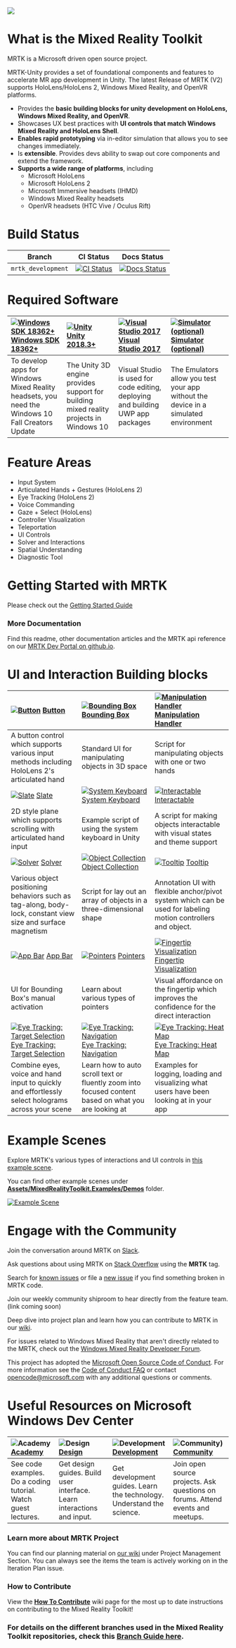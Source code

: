 <img src="External/ReadMeImages/MRTK_Logo_Rev.png">

# What is the Mixed Reality Toolkit

MRTK is a Microsoft driven open source project. 

MRTK-Unity provides a set of foundational components and features to accelerate MR app development in Unity. The latest Release of MRTK (V2) supports HoloLens/HoloLens 2, Windows Mixed Reality, and OpenVR platforms.
 
* Provides the **basic building blocks for unity development on HoloLens, Windows Mixed Reality, and OpenVR**.
* Showcases UX best practices with **UI controls that match Windows Mixed Reality and HoloLens Shell**. 
* **Enables rapid prototyping** via in-editor simulation that allows you to see changes immediately.
* Is **extensible**. Provides devs ability to swap out core components and extend the framework.
* **Supports a wide range of platforms**, including
  * Microsoft HoloLens
  * Microsoft HoloLens 2
  * Microsoft Immersive headsets (IHMD)
  * Windows Mixed Reality headsets
  * OpenVR headsets (HTC Vive / Oculus Rift)

# Build Status

| Branch | CI Status | Docs Status |
|---|---|---|
| `mrtk_development` |[![CI Status](https://dev.azure.com/aipmr/MixedRealityToolkit-Unity-CI/_apis/build/status/public/mrtk_development-CI)](https://dev.azure.com/aipmr/MixedRealityToolkit-Unity-CI/_build/latest?definitionId=1)|[![Docs Status](https://dev.azure.com/aipmr/MixedRealityToolkit-Unity-CI/_apis/build/status/public/mrtk_docs)](https://dev.azure.com/aipmr/MixedRealityToolkit-Unity-CI/_build/latest?definitionId=7)

 # Required Software
 | [![Windows SDK 18362+](External/ReadMeImages/MRTK170802_Short_17.png)](https://www.microsoft.com/en-us/software-download/windowsinsiderpreviewSDK) [Windows SDK 18362+](https://www.microsoft.com/en-us/software-download/windowsinsiderpreviewSDK)| [![Unity](External/ReadMeImages/MRTK170802_Short_18.png)](https://unity3d.com/get-unity/download/archive) [Unity 2018.3+](https://unity3d.com/get-unity/download/archive)| [![Visual Studio 2017](External/ReadMeImages/MRTK170802_Short_19.png)](http://dev.windows.com/downloads) [Visual Studio 2017](http://dev.windows.com/downloads)| [![Simulator (optional)](External/ReadMeImages/MRTK170802_Short_20.png)](https://go.microsoft.com/fwlink/?linkid=852626) [Simulator (optional)](https://go.microsoft.com/fwlink/?linkid=852626)|
| :--- | :--- | :--- | :--- |
| To develop apps for Windows Mixed Reality headsets, you need the Windows 10 Fall Creators Update | The Unity 3D engine provides support for building mixed reality projects in Windows 10 | Visual Studio is used for code editing, deploying and building UWP app packages | The Emulators allow you test your app without the device in a simulated environment |

# Feature Areas

- Input System
- Articulated Hands + Gestures (HoloLens 2)
- Eye Tracking (HoloLens 2)
- Voice Commanding
- Gaze + Select (HoloLens)
- Controller Visualization
- Teleportation
- UI Controls
- Solver and Interactions
- Spatial Understanding
- Diagnostic Tool

# Getting Started with MRTK 
Please check out the [Getting Started Guide](https://microsoft.github.io/MixedRealityToolkit-Unity/Documentation/GettingStartedWithTheMRTK.html)

### More Documentation
Find this readme, other documentation articles and the MRTK api reference on our [MRTK Dev Portal on github.io](https://microsoft.github.io/MixedRealityToolkit-Unity/). 

# UI and Interaction Building blocks
|  [![Button](External/ReadMeImages/Button/MRTK_Button_Main.png)](Documentation/README_Button.md) [Button](Documentation/README_Button.md) | [![Bounding Box](External/ReadMeImages/BoundingBox/MRTK_BoundingBox_Main.png)](Documentation/README_BoundingBox.md) [Bounding Box](Documentation/README_BoundingBox.md) | [![Manipulation Handler](External/ReadMeImages/ManipulationHandler/MRTK_Manipulation_Main.png)](Documentation/README_ManipulationHandler.md) [Manipulation Handler](Documentation/README_ManipulationHandler.md) |
|:--- | :--- | :--- |
| A button control which supports various input methods including HoloLens 2's articulated hand | Standard UI for manipulating objects in 3D space | Script for manipulating objects with one or two hands |
|  [![Slate](External/ReadMeImages/Slate/MRTK_Slate_Main.png)](Documentation/README_Slate.md) [Slate](Documentation/README_Slate.md) | [![System Keyboard](External/ReadMeImages/SystemKeyboard/MRTK_SystemKeyboard_Main.png)](Documentation/README_SystemKeyboard.md) [System Keyboard](Documentation/README_SystemKeyboard.md) | [![Interactable](External/ReadMeImages/Interactable/InteractableExamples.png)](Documentation/README_Interactable.md) [Interactable](Documentation/README_Interactable.md) |
| 2D style plane which supports scrolling with articulated hand input | Example script of using the system keyboard in Unity  | A script for making objects interactable with visual states and theme support |
|  [![Solver](External/ReadMeImages/Solver/MRTK_Solver_Main.png)](Documentation/README_Solver.md) [Solver](Documentation/README_Solver.md) | [![Object Collection](External/ReadMeImages/ObjectCollection/MRTK_ObjectCollection_Main.png)](Documentation/README_ObjectCollection.md) [Object Collection](Documentation/README_ObjectCollection.md) | [![Tooltip](External/ReadMeImages/Tooltip/MRTK_Tooltip_Main.png)](Documentation/README_Tooltip.md) [Tooltip](Documentation/README_Tooltip.md) |
| Various object positioning behaviors such as tag-along, body-lock, constant view size and surface magnetism | Script for lay out an array of objects in a three-dimensional shape | Annotation UI with flexible anchor/pivot system which can be used for labeling motion controllers and object. |
|  [![App Bar](External/ReadMeImages/AppBar/MRTK_AppBar_Main.png)](Documentation/README_AppBar.md) [App Bar](Documentation/README_AppBar.md) | [![Pointers](External/ReadMeImages/Pointers/MRTK_Pointer_Main.png)](Documentation/README_Pointers.md) [Pointers](Documentation/README_Pointers.md) | [![Fingertip Visualization](External/ReadMeImages/Fingertip/MRTK_FingertipVisualization_Main.png)](Documentation/README_FingertipVisualization.md) [Fingertip Visualization](Documentation/README_FingertipVisualization.md) |
| UI for Bounding Box's manual activation | Learn about various types of pointers | Visual affordance on the fingertip which improves the confidence for the direct interaction |
|  [![Eye Tracking: Target Selection](External/ReadMeImages/EyeTracking/mrtk_et_targetselect.png)](Documentation/EyeTracking/EyeTracking_TargetSelection.md) [Eye Tracking: Target Selection](Documentation/EyeTracking/EyeTracking_TargetSelection.md) | [![Eye Tracking: Navigation](External/ReadMeImages/EyeTracking/mrtk_et_navigation.png)](Documentation/EyeTracking/EyeTracking_Navigation.md) [Eye Tracking: Navigation](Documentation/EyeTracking/EyeTracking_Navigation.md) | [![Eye Tracking: Heat Map](External/ReadMeImages/EyeTracking/mrtk_et_heatmaps.png)](Documentation/EyeTracking/EyeTracking_Visualization.md) [Eye Tracking: Heat Map](Documentation/EyeTracking/EyeTracking_Visualization.md) |
| Combine eyes, voice and hand input to quickly and effortlessly select holograms across your scene | Learn how to auto scroll text or fluently zoom into focused content based on what you are looking at| Examples for logging, loading and visualizing what users have been looking at in your app |

# Example Scenes
Explore MRTK's various types of interactions and UI controls in [this example scene](Documentation/README_HandInteractionExamples.md).

You can find  other example scenes under [**Assets/MixedRealityToolkit.Examples/Demos**](/Assets/MixedRealityToolkit.Examples/Demos) folder.

[![Example Scene](External/ReadMeImages/MRTK_Examples.png)](Documentation/README_HandInteractionExamples.md)

# Engage with the Community

Join the conversation around MRTK on [Slack](https://holodevelopers.slack.com/).

Ask questions about using MRTK on [Stack Overflow](https://stackoverflow.com/questions/tagged/mrtk) using the **MRTK** tag.

Search for [known issues](https://github.com/Microsoft/MixedRealityToolkit-Unity/issues) or file a [new issue](https://github.com/Microsoft/MixedRealityToolkit-Unity/issues) if you find something broken in MRTK code.

Join our weekly community shiproom to hear directly from the feature team. (link coming soon) 

Deep dive into project plan and learn how you can contribute to MRTK in our [wiki](https://github.com/Microsoft/MixedRealityToolkit-Unity/wiki). 

For issues related to Windows Mixed Reality that aren't directly related to the MRTK, check out the [Windows Mixed Reality Developer Forum](https://forums.hololens.com/).

This project has adopted the [Microsoft Open Source Code of Conduct](https://opensource.microsoft.com/codeofconduct/). 
For more information see the [Code of Conduct FAQ](https://opensource.microsoft.com/codeofconduct/faq/) or contact [opencode@microsoft.com](mailto:opencode@microsoft.com) with any additional questions or comments.

# Useful Resources on Microsoft Windows Dev Center
| ![Academy](External/ReadMeImages/icon_academy.png) [Academy](https://developer.microsoft.com/en-us/windows/mixed-reality/academy)| ![Design](External/ReadMeImages/icon_design.png) [Design](https://developer.microsoft.com/en-us/windows/mixed-reality/design)| ![Development](External/ReadMeImages/icon_development.png) [Development](https://developer.microsoft.com/en-us/windows/mixed-reality/development)| ![Community)](External/ReadMeImages/icon_community.png) [Community](https://developer.microsoft.com/en-us/windows/mixed-reality/community)|
| :--------------------- | :----------------- | :------------------ | :------------------------ |
| See code examples. Do a coding tutorial. Watch guest lectures.          | Get design guides. Build user interface. Learn interactions and input.     | Get development guides. Learn the technology. Understand the science.       | Join open source projects. Ask questions on forums. Attend events and meetups. |

### Learn more about MRTK Project 
You can find our planning material on [our wiki](https://github.com/Microsoft/MixedRealityToolkit-Unity/wiki) under Project Management Section. You can always see the items the team is actively working on in the Iteration Plan issue. 

### How to Contribute
View the [**How To Contribute**](https://github.com/Microsoft/MixedRealityToolkit-Unity/wiki/How-to-Contribute) wiki page for the most up to date instructions on contributing to the Mixed Reality Toolkit!

### For details on the different branches used in the Mixed Reality Toolkit repositories, check this [Branch Guide here](https://github.com/Microsoft/MixedRealityToolkit-Unity/wiki/Branch-Guide).
